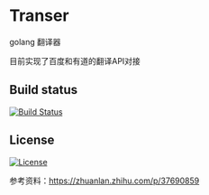 # Transer 

golang 翻译器

目前实现了百度和有道的翻译API对接

## Build status
[![Build Status](https://travis-ci.org/jaredtao/Transer.svg?branch=master)](https://travis-ci.org/wentaojia2014/Transer)
## License
[![License](https://img.shields.io/badge/license-MIT-blue.svg)](https://github.com/wentaojia2014/Transer/blob/master/LICENSE)

参考资料：https://zhuanlan.zhihu.com/p/37690859
